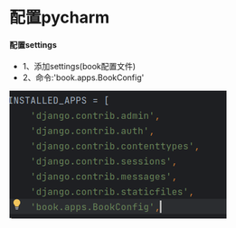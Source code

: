 # 配置pycharm
#### 配置settings
* 1、添加settings(book配置文件)
* 2、命令:'book.apps.BookConfig'

![alt text](截图文件/image-70.png)
